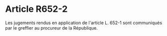 # Article R652-2

Les jugements rendus en application de l'article L. 652-1 sont communiqués par le greffier au procureur de la République.
